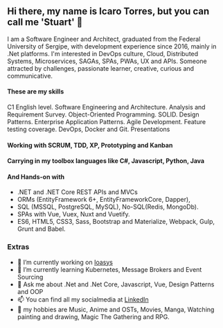 ## Hi there, my name is Icaro Torres, but you can call me 'Stuart' 👋

I am a Software Engineer and Architect, graduated from the Federal University of Sergipe, with development experience since 2016, mainly in .Net platforms. I'm interested in DevOps culture, Cloud, Distributed Systems, Microservices, SAGAs, SPAs, PWAs, UX and APIs. Someone attracted by challenges, passionate learner, creative, curious and communicative.

#### These are my skills

C1 English level. Software Engineering and Architecture. Analysis and Requirement Survey. Object-Oriented Programming. SOLID. Design Patterns. Enterprise Application Patterns. Agile Development. Feature testing coverage. DevOps, Docker and Git. Presentations

#### Working with SCRUM, TDD, XP, Prototyping and Kanban

#### Carrying in my toolbox languages like C#, Javascript, Python, Java

#### And Hands-on with

- .NET and .NET Core REST APIs and MVCs
- ORMs (EntityFramework 6+, EntityFrameworkCore, Dapper), 
- SQL (MSSQL, PostgreSQL, MySQL), No-SQL(Redis, MongoDb).
- SPAs with Vue, Vuex, Nuxt and Vuetify.
- ES6, HTML5, CSS3, Sass, Bootstrap and Materialize, Webpack, Gulp, Grunt and Babel.

### Extras

- 🔭 I’m currently working on [Ioasys](https://www.ioasys.com.br)
- 🌱 I’m currently learning Kubernetes, Message Brokers and Event Sourcing
- 💬 Ask me about .Net and .Net Core, Javascript, Vue, Design Patterns and OOP
- 📫 You can find all my socialmedia at [LinkedIn](https://www.linkedin.com/in/icarotorres-stuart)
- 👋 my hobbies are Music, Anime and OSTs, Movies, Manga, Watching painting and drawing, Magic The Gathering and RPG.
